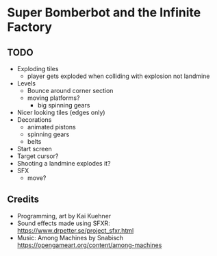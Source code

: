 # Super Bomberbot and the Infinite Factory

## TODO

- Exploding tiles
	- player gets exploded when colliding with explosion not landmine
- Levels
	- Bounce around corner section
	- moving platforms?
		- big spinning gears
- Nicer looking tiles (edges only)
- Decorations
	- animated pistons
	- spinning gears
	- belts
- Start screen
- Target cursor?
- Shooting a landmine explodes it?
- SFX
	- move?

## Credits

- Programming, art by Kai Kuehner
- Sound effects made using SFXR: https://www.drpetter.se/project_sfxr.html
- Music: Among Machines by Snabisch https://opengameart.org/content/among-machines